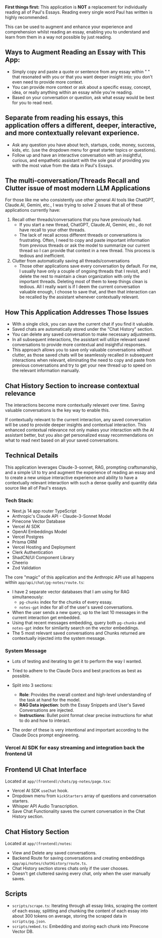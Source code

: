 **First things first:**
This application is **NOT** a replacement for individually reading all of Paul's Essays. Reading every single word Paul has written is highly recommended.

This can be used to augment and enhance your experience and comprehension whilst reading an essay, enabling you to understand and learn from them in a way not possible by just reading.

## Ways to Augment Reading an Essay with This App:
- Simply copy and paste a quote or sentence from any essay within " " that resonated with you or that you want deeper insight into; you don't even need to provide more context.
- You can provide more context or ask about a specific essay, concept, idea, or really anything within an essay while you're reading.
- Based on your conversation or question, ask what essay would be best for you to read next.

## Separate from reading his essays, this application offers a different, deeper, interactive, and more contextually relevant experience. 
- Ask any question you have about tech, startups, code, money, success, kids, etc. (use the dropdown menu for great starter topics or questions).
- Follow up and have an interactive conversation with an insightful, curious, and empathetic assistant with the sole goal of providing you with the most value from the data in Paul's Essays.

## The multi-conversation/Threads Recall and Clutter issue of most modern LLM Applications
For those like me who consistently use other general AI tools like ChatGPT, Claude.AI, Gemini, etc., I was trying to solve 2 issues that all of these applications currently have:

1. Recall other threads/conversations that you have previously had.
   - If you start a new thread, ChatGPT, Claude.AI, Gemini, etc., do not have recall to your other threads.
   - The lack of recall across different threads or conversations is frustrating. Often, I need to copy and paste important information from previous threads or ask the model to summarize our current thread so I can provide that context in a new thread. This process is tedious and inefficient.
2. Clutter from automatically saving all threads/conversations
   - Those other applications save every conversation by default. For me, I usually have only a couple of ongoing threads that I revisit, and I delete the rest to maintain a clean organization with only the important threads. Deleting most of them to keep things clean is tedious. All I really want is if I deem the current conversation valuable enough, I choose to save that, and then that interaction can be recalled by the assistant whenever contextually relevant.

## How This Application Addresses Those Issues
- With a single click, you can save the current chat if you find it valuable.
- Saved chats are automatically stored under the "Chat History" section.
- You can delete any saved conversation to make necessary adjustments.
- In all subsequent interactions, the assistant will utilize relevant saved conversations to provide more contextual and insightful responses.
- This approach allows you to save only valuable conversations without clutter, as those saved chats will be seamlessly recalled in subsequent interactions when relevant, eliminating the need to copy and paste from previous conversations and try to get your new thread up to speed on the relevant information manually.

## Chat History Section to increase contextual relevance
The interactions become more contextually relevant over time.
Saving valuable conversations is the key way to enable this.

If contextually relevant to the current interaction, any saved conversation will be used to provide deeper insights and contextual interaction.
This enhanced contextual relevance not only makes your interaction with the AI assistant better, but you also get personalized essay recommendations on what to read next based on all your saved conversations.

## Technical Details

This application leverages Claude-3-sonnet, RAG, prompting craftsmanship, and a simple UI to try and augment the experience of reading an essay and to create a new unique interactive experience and ability to have a contextually relevant interaction with such a dense quality and quantity data source like all of Paul's essays.

### Tech Stack:
- Next.js 14 app router TypeScript
- Anthropic's Claude API - Claude-3-Sonnet Model
- Pinecone Vector Database
- Vercel AI SDK
- OpenAI Embeddings Model
- Vercel Postgres
- Prisma ORM
- Vercel Hosting and Deployment
- Clerk Authentication
- ShadCN/UI Component Library
- Cheerio
- Zod Validation

The core "magic" of this application and the Anthropic API use all happens within `app/api/chat/pg-notes/route.ts`:
- I have 2 separate vector databases that I am using for RAG simultaneously:
  - `pg-chunks` index for the chunks of every essay.
  - `notes-gpt` index for all of the user's saved conversations.
- When the user sends a new query, up to the last 10 messages in the current interaction get embedded.
- Using that recent messages embedding, query both `pg-chunks` and `notes-gpt` index for similarity search on the vector embeddings.
- The 5 most relevant saved conversations and Chunks returned are contextually injected into the system message.

### System Message
- Lots of testing and iterating to get it to perform the way I wanted.
- Tried to adhere to the Claude Docs and best practices as best as possible.
- Split into 3 sections:
  - **Role**: Provides the overall context and high-level understanding of the task at hand for the model.
  - **RAG Data injection**: both the Essay Snippets and User's Saved Conversations are injected.
  - **Instructions**: Bullet point format clear precise instructions for what to do and how to interact.

- The order of these is very intentional and important according to the Claude Docs prompt engineering.

### Vercel AI SDK for easy streaming and integration back the frontend UI

## Frontend UI Chat Interface
Located at `app/(frontend)/chats/pg-notes/page.tsx`:
- Vercel AI SDK `useChat` hook.
- Dropdown menu from `kickStarters` array of questions and conversation starters.
- Whisper API Audio Transcription.
- Save Chat Functionality saves the current conversation in the Chat History section.

## Chat History Section
Located at `app/(frontend)/notes`:
- View and Delete any saved conversations.
- Backend Route for saving conversations and creating embeddings `app/api/notes/chatHistory/route.ts`.
- Chat History section stores chats only if the user chooses.
- Doesn't get cluttered saving every chat, only when the user manually saves.

## Scripts
- `scripts/scrape.ts`: Iterating through all essay links, scraping the content of each essay, splitting and chunking the content of each essay into about 300 tokens on average, storing the scraped data in `scripts/pg.json`.
- `scripts/embed.ts`: Embedding and storing each chunk into Pinecone Vector DB.